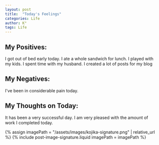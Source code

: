```yaml
---
layout: post
title:  "Today's Feelings"
categories: Life
author: K°
tags: Life
---
```


## My Positives:
I got out of bed early today.
I ate a whole sandwich for lunch.
I played with my kids.
I spent time with my husband.
I created a lot of posts for my blog

## My Negatives:
I've been in considerable pain today.

## My Thoughts on Today:
It has been a very successful day. I am very pleased with the amount of work I completed today.

<!-- signature -->
{% assign imagePath = "/assets/images/kojika-signature.png" | relative_url %}
{% include post-image-signature.liquid imagePath = imagePath %}